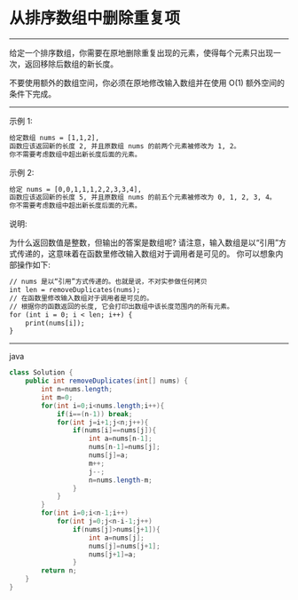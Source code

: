 # 从排序数组中删除重复项

---
给定一个排序数组，你需要在原地删除重复出现的元素，使得每个元素只出现一次，返回移除后数组的新长度。

不要使用额外的数组空间，你必须在原地修改输入数组并在使用 O(1) 额外空间的条件下完成。

---
示例 1:
```txt
给定数组 nums = [1,1,2], 
函数应该返回新的长度 2, 并且原数组 nums 的前两个元素被修改为 1, 2。 
你不需要考虑数组中超出新长度后面的元素。
```
示例 2:
```txt
给定 nums = [0,0,1,1,1,2,2,3,3,4],
函数应该返回新的长度 5, 并且原数组 nums 的前五个元素被修改为 0, 1, 2, 3, 4。
你不需要考虑数组中超出新长度后面的元素。
```
说明:

为什么返回数值是整数，但输出的答案是数组呢?
请注意，输入数组是以“引用”方式传递的，这意味着在函数里修改输入数组对于调用者是可见的。
你可以想象内部操作如下:
```txt
// nums 是以“引用”方式传递的。也就是说，不对实参做任何拷贝
int len = removeDuplicates(nums);
// 在函数里修改输入数组对于调用者是可见的。
// 根据你的函数返回的长度, 它会打印出数组中该长度范围内的所有元素。
for (int i = 0; i < len; i++) {
    print(nums[i]);
}
```
---
java

```Java
class Solution {
    public int removeDuplicates(int[] nums) {
        int n=nums.length;
        int m=0;
        for(int i=0;i<nums.length;i++){
            if(i==(n-1)) break;
            for(int j=i+1;j<n;j++){
                if(nums[i]==nums[j]){
                    int a=nums[n-1];
                    nums[n-1]=nums[j];
                    nums[j]=a;
                    m++;
                    j--;
                    n=nums.length-m;
                }
            }
        }
        for(int i=0;i<n-1;i++)
            for(int j=0;j<n-i-1;j++)
                if(nums[j]>nums[j+1]){
                    int a=nums[j];
                    nums[j]=nums[j+1];
                    nums[j+1]=a;
                }
        return n;
    }
}
```